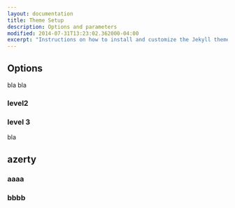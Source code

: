 ```yaml
---
layout: documentation
title: Theme Setup
description: Options and parameters
modified: 2014-07-31T13:23:02.362000-04:00
excerpt: "Instructions on how to install and customize the Jekyll theme Minimal Mistakes."
---
```


## Options

bla bla

### level2

### level 3

bla

## azerty

### aaaa

### bbbb

